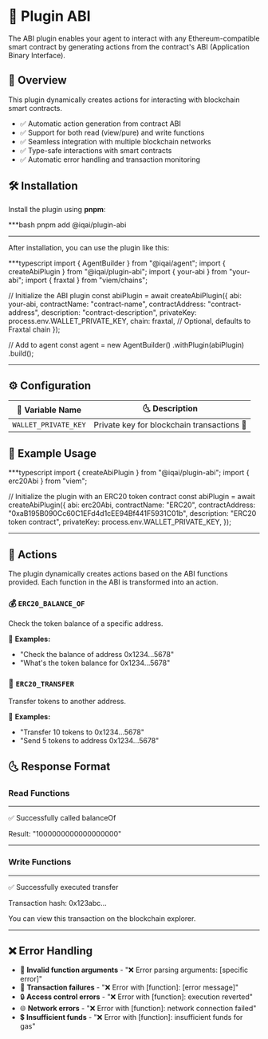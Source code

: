# 🔗 Plugin ABI

The ABI plugin enables your agent to interact with any Ethereum-compatible smart contract by generating actions from the contract's ABI (Application Binary Interface).

## 📌 Overview

This plugin dynamically creates actions for interacting with blockchain smart contracts.

- ✅ Automatic action generation from contract ABI
- ✅ Support for both read (view/pure) and write functions
- ✅ Seamless integration with multiple blockchain networks
- ✅ Type-safe interactions with smart contracts
- ✅ Automatic error handling and transaction monitoring

## 🛠 Installation

Install the plugin using **pnpm**:

***bash
pnpm add @iqai/plugin-abi
***

After installation, you can use the plugin like this:

***typescript
import { AgentBuilder } from "@iqai/agent";
import { createAbiPlugin } from "@iqai/plugin-abi";
import { your-abi } from "your-abi";
import { fraxtal } from "viem/chains";

// Initialize the ABI plugin
const abiPlugin = await createAbiPlugin({
  abi: your-abi,
  contractName: "contract-name",
  contractAddress: "contract-address",
  description: "contract-description",
  privateKey: process.env.WALLET_PRIVATE_KEY,
  chain: fraxtal, // Optional, defaults to Fraxtal chain
});

// Add to agent
const agent = new AgentBuilder()
  .withPlugin(abiPlugin)
  .build();
***

## ⚙ Configuration

| 🔧 Variable Name      | 🌜 Description                                 |
|----------------------|----------------------------------------------|
| `WALLET_PRIVATE_KEY` | Private key for blockchain transactions 🔑    |

## 🚀 Example Usage

***typescript
import { createAbiPlugin } from "@iqai/plugin-abi";
import { erc20Abi } from "viem";

// Initialize the plugin with an ERC20 token contract
const abiPlugin = await createAbiPlugin({
  abi: erc20Abi,
  contractName: "ERC20",
  contractAddress: "0xaB195B090Cc60C1EFd4d1cEE94Bf441F5931C01b",
  description: "ERC20 token contract",
  privateKey: process.env.WALLET_PRIVATE_KEY,
});
***

## 🎯 Actions

The plugin dynamically creates actions based on the ABI functions provided. Each function in the ABI is transformed into an action.

### 💰 `ERC20_BALANCE_OF`

Check the token balance of a specific address.

💬 **Examples:**

- "Check the balance of address 0x1234...5678"
- "What's the token balance for 0x1234...5678"

### 💸 `ERC20_TRANSFER`

Transfer tokens to another address.

💬 **Examples:**

- "Transfer 10 tokens to 0x1234...5678"
- "Send 5 tokens to address 0x1234...5678"

## 🌜 Response Format

### Read Functions

***
✅ Successfully called balanceOf

Result: "1000000000000000000"
***

### Write Functions

***
✅ Successfully executed transfer

Transaction hash: 0x123abc...

You can view this transaction on the blockchain explorer.
***

## ❌ Error Handling

- 🚨 **Invalid function arguments** - "❌ Error parsing arguments: [specific error]"
- 🔄 **Transaction failures** - "❌ Error with [function]: [error message]"
- 🔒 **Access control errors** - "❌ Error with [function]: execution reverted"
- 🌐 **Network errors** - "❌ Error with [function]: network connection failed"
- 💲 **Insufficient funds** - "❌ Error with [function]: insufficient funds for gas" 